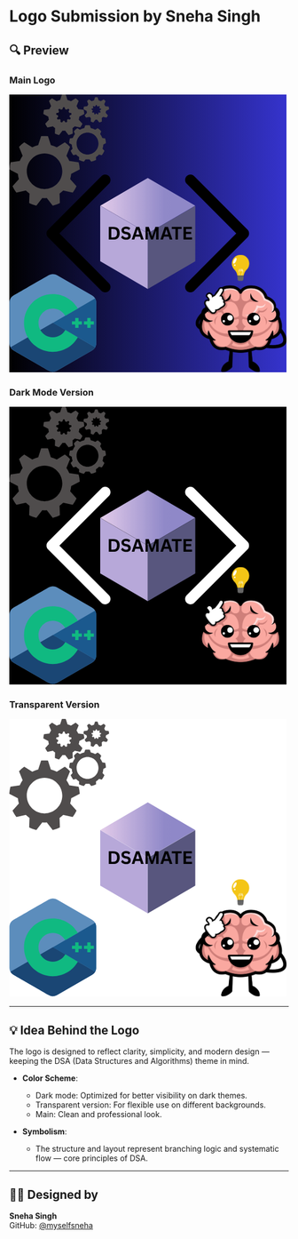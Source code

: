 # Logo Submission by Sneha Singh

## 🔍 Preview

### Main Logo
![Main Logo](logo-main.png)

### Dark Mode Version
![Dark Mode Logo](logo-dark-mode.png)

### Transparent Version
![Transparent Logo](logo-transparent.png)

---

## 💡 Idea Behind the Logo

The logo is designed to reflect clarity, simplicity, and modern design — keeping the DSA (Data Structures and Algorithms) theme in mind.

- **Color Scheme**:
  - Dark mode: Optimized for better visibility on dark themes.
  - Transparent version: For flexible use on different backgrounds.
  - Main: Clean and professional look.

- **Symbolism**:
  - The structure and layout represent branching logic and systematic flow — core principles of DSA.

---

## 🙋‍♀️ Designed by

**Sneha Singh**  
GitHub: [@myselfsneha](https://github.com/myselfsneha)